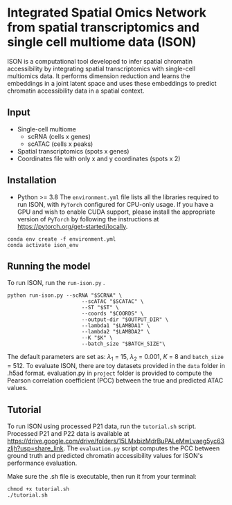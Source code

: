 # Integrated Spatial Omics Network from spatial transcriptomics and single cell multiome data (ISON)

ISON is a computational tool developed to infer spatial chromatin accessibility by integrating spatial transcriptomics with single-cell multiomics data. It performs dimension reduction and learns the embeddings in a joint latent space and uses these embeddings to predict chromatin accessibility data in a spatial context.

## Input

- Single-cell multiome 
	- scRNA (cells x genes)
	- scATAC (cells x peaks)
- Spatial transcriptomics (spots x genes)
- Coordinates file with only x and y coordinates (spots x 2)

## Installation

- Python >= 3.8 
The `environment.yml` file lists all the libraries required to run ISON, with `PyTorch` configured for CPU-only usage.
If you have a GPU and wish to enable CUDA support, please install the appropriate version of `PyTorch` by following the instructions at <https://pytorch.org/get-started/locally>.

```
conda env create -f environment.yml
conda activate ison_env
```

## Running the model

To run ISON, run the `run-ison.py` .

```
python run-ison.py --scRNA "$SCRNA" \
                        --scATAC "$SCATAC" \
                        --ST "$ST" \
                        --coords "$COORDS" \
                        --output-dir "$OUTPUT_DIR" \
                        --lambda1 "$LAMBDA1" \
                        --lambda2 "$LAMBDA2" \
                        --K "$K" \
                        --batch_size "$BATCH_SIZE"\
```

The default parameters are set as: $\lambda_1$ = 15, $\lambda_2$ = 0.001, $K$ = 8 and `batch_size` = 512.
To evaluate ISON, there are toy datasets provided in the `data` folder in .h5ad format.  evaluation.py in `project` folder is provided to compute the Pearson correlation coefficient (PCC) between the true and predicted ATAC values.

## Tutorial

To run ISON using processed P21 data, run the `tutorial.sh` script. Processed P21 and P22 data is available at <https://drive.google.com/drive/folders/15LMxbizMdrBuPALeMwLvaeg5yc63zljh?usp=share_link>. The `evaluation.py` script computes the PCC between ground truth and predicted chromatin accessibility values for ISON's performance evaluation.

Make sure the .sh file is executable, then run it from your terminal:

```
chmod +x tutorial.sh
./tutorial.sh
```
